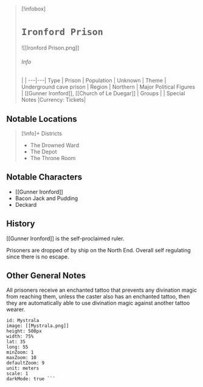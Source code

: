 > [!infobox]
> # `Ironford Prison` 
> ![[Ironford Prison.png]]
> ###### Info
>   |   |
> ---|---|
> Type | Prison  | 
> Population | Unknown  | 
> Theme | Underground cave prison |
> Region | Northern |
> Major Political Figures | [[Gunner Ironford]], [[Church of Le Duegar]] |
> Groups |  |
> Special Notes |Currency: Tickets|

 
 ## Notable Locations
> [!info]+ Districts  
> - The Drowned Ward
> - The Depot
> - The Throne Room

## Notable Characters
- [[Gunner Ironford]]
- Bacon Jack and Pudding
- Deckard

## History
[[Gunner Ironford]] is the self-proclaimed ruler.

Prisoners are dropped of by ship on the North End. Overall self regulating since there is no escape. 

## Other General Notes
All prisoners receive an enchanted tattoo that prevents any divination magic from reaching them, unless the caster also has an enchanted tattoo, then they are automatically able to use divination magic against another tattoo wearer. 

```leaflet 
id: Mystrala
image: [[Mystrala.png]] 
height: 500px 
width: 75%
lat: 35
long: 55
minZoom: 1 
maxZoom: 10 
defaultZoom: 9
unit: meters 
scale: 1
darkMode: true ```